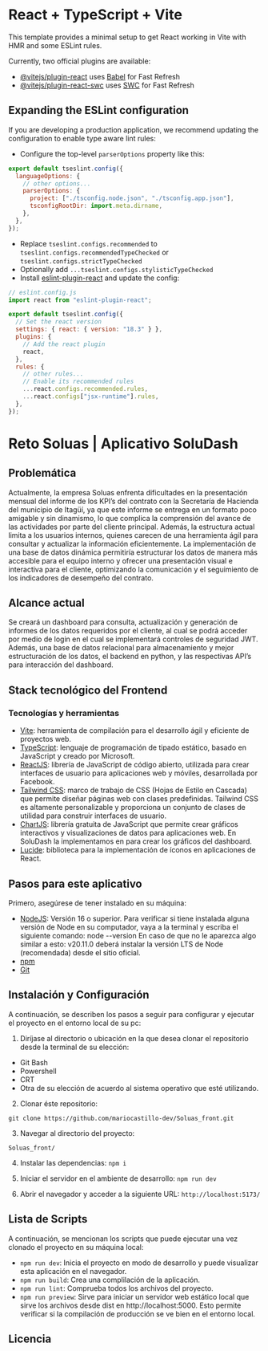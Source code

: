 # React + TypeScript + Vite

This template provides a minimal setup to get React working in Vite with HMR and some ESLint rules.

Currently, two official plugins are available:

- [@vitejs/plugin-react](https://github.com/vitejs/vite-plugin-react/blob/main/packages/plugin-react/README.md) uses [Babel](https://babeljs.io/) for Fast Refresh
- [@vitejs/plugin-react-swc](https://github.com/vitejs/vite-plugin-react-swc) uses [SWC](https://swc.rs/) for Fast Refresh

## Expanding the ESLint configuration

If you are developing a production application, we recommend updating the configuration to enable type aware lint rules:

- Configure the top-level `parserOptions` property like this:

```js
export default tseslint.config({
  languageOptions: {
    // other options...
    parserOptions: {
      project: ["./tsconfig.node.json", "./tsconfig.app.json"],
      tsconfigRootDir: import.meta.dirname,
    },
  },
});
```

- Replace `tseslint.configs.recommended` to `tseslint.configs.recommendedTypeChecked` or `tseslint.configs.strictTypeChecked`
- Optionally add `...tseslint.configs.stylisticTypeChecked`
- Install [eslint-plugin-react](https://github.com/jsx-eslint/eslint-plugin-react) and update the config:

```js
// eslint.config.js
import react from "eslint-plugin-react";

export default tseslint.config({
  // Set the react version
  settings: { react: { version: "18.3" } },
  plugins: {
    // Add the react plugin
    react,
  },
  rules: {
    // other rules...
    // Enable its recommended rules
    ...react.configs.recommended.rules,
    ...react.configs["jsx-runtime"].rules,
  },
});
```

# Reto Soluas | Aplicativo SoluDash

## Problemática

Actualmente, la empresa Soluas enfrenta dificultades en la presentación mensual del informe de los
KPI’s del contrato con la Secretaría de Hacienda del municipio de Itagüí, ya que este informe se
entrega en un formato poco amigable y sin dinamismo, lo que complica la comprensión del avance de
las actividades por parte del cliente principal. Además, la estructura actual limita a los usuarios
internos, quienes carecen de una herramienta ágil para consultar y actualizar la información
eficientemente. La implementación de una base de datos dinámica permitiría estructurar los datos
de manera más accesible para el equipo interno y ofrecer una presentación visual e interactiva para
el cliente, optimizando la comunicación y el seguimiento de los indicadores de desempeño del
contrato.

## Alcance actual

Se creará un dashboard para consulta, actualización y generación de informes de los datos requeridos por el cliente, al cual se podrá acceder por medio de login en el cual se implementará controles de seguridad JWT. Además, una base de datos relacional para almacenamiento y mejor estructuración de los datos, el backend en python, y las respectivas API’s para interacción del dashboard.

## Stack tecnológico del Frontend
### Tecnologías y herramientas

- [Vite](https://vite.dev/): herramienta de compilación para el desarrollo ágil y eficiente de proyectos web.
- [TypeScript](https://www.typescriptlang.org/): lenguaje de programación de tipado estático, basado en JavaScript y creado por Microsoft.
- [ReactJS](https://react.dev/): librería de JavaScript de código abierto, utilizada para crear interfaces de usuario para 
aplicaciones web y móviles, desarrollada por Facebook.
- [Tailwind CSS](https://tailwindcss.com/docs/guides/vite): marco de trabajo de CSS (Hojas de Estilo en Cascada) que permite diseñar páginas web con clases predefinidas. Tailwind CSS es altamente personalizable y proporciona un conjunto de clases de utilidad para construir interfaces de usuario. 
- [ChartJS](https://www.chartjs.org/): librería gratuita de JavaScript que permite crear gráficos interactivos y visualizaciones de datos para aplicaciones web. En SoluDash la implementamos en para crear los gráficos del dashboard.
- [Lucide](https://lucide.dev/guide/packages/lucide-react): biblioteca para la implementación de íconos en aplicaciones de React.


## Pasos para  este aplicativo

Primero, asegúrese de tener instalado en su máquina:

- [NodeJS](): Versión 16 o superior. 
Para verificar si tiene instalada alguna versión de Node en su computador, vaya a la terminal y escriba el siguiente comando:
node --version
En caso de que no le aparezca algo similar a esto: v20.11.0 deberá instalar la versión LTS de Node (recomendada) desde el sitio oficial.
- [npm]()
- [Git]()

## Instalación y Configuración

A continuación, se describen los pasos a seguir para configurar y ejecutar el proyecto en el entorno local de su pc:

1. Diríjase al directorio o ubicación en la que desea clonar el repositorio desde la terminal de su elección:
- Git Bash
- Powershell
- CRT
- Otra de su elección de acuerdo al sistema operativo que esté utilizando.


2. Clonar éste repositorio:

```git clone https://github.com/mariocastillo-dev/Soluas_front.git```

3. Navegar al directorio del proyecto:

```Soluas_front/```

4. Instalar las dependencias:
```npm i```

5. Iniciar el servidor en el ambiente de desarrollo:
```npm run dev```

6. Abrir el navegador y acceder a la siguiente URL:
```http://localhost:5173/```


## Lista de Scripts 

A continuación, se mencionan los scripts que puede ejecutar una vez clonado el proyecto en su máquina local:

- `npm run dev`: Inicia el proyecto en modo de desarrollo y puede visualizar esta aplicación en el navegador.
- `npm run build`: Crea una complilación de la aplicación.
- `npm run lint`: Comprueba todos los archivos del proyecto.
- `npm run preview`: Sirve para iniciar un servidor web estático local que sirve los archivos desde dist en http://localhost:5000. Esto permite verificar si la compilación de producción se ve bien en el entorno local.

## Licencia

